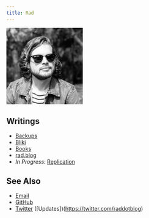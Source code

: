 ```yaml
---
title: Rad
---
```


<img src="pic.jpg" width="200" height="200">

## Writings

- [Backups](backups)
- [Bliki](bliki)
- [Books](books)
- [rad.blog](rad.blog)
- *In Progress:* [Replication](replication)

## See Also

- [Email](mailto:contact@radsmith.com)
- [GitHub](https://github.com/rads)
- [Twitter](https://twitter.com/radfordsmith) ([Updates])(https://twitter.com/raddotblog)
